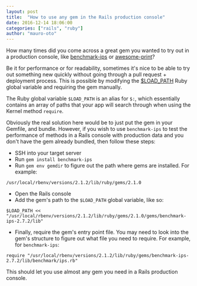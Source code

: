 ```yaml
---
layout: post
title:  "How to use any gem in the Rails production console"
date: 2016-12-14 18:06:00
categories: ["rails", "ruby"]
author: "mauro-oto"
---
```


How many times did you come across a great gem you wanted to try out in
a production console, like [benchmark-ips](https://github.com/evanphx/benchmark-ips)
or [awesome-print](https://github.com/awesome-print/awesome_print)?

Be it for performance or for readability, sometimes it's nice to be able to try
out something new quickly without going through a pull request + deployment
process. This is possible by modifying the [$LOAD_PATH](http://ruby-doc.org/core-2.3.0/doc/globals_rdoc.html)
Ruby global variable and requiring the gem manually.

<!--more-->

The Ruby global variable `$LOAD_PATH` is an alias for `$:`, which essentially
contains an array of paths that your app will search through when using the
Kernel method `require`.

Obviously the real solution here would be to just put the gem in your Gemfile,
and bundle. However, if you wish to use `benchmark-ips` to test the performance
of methods in a Rails console with production data and you don't have the gem
already bundled, then follow these steps:

- SSH into your target server
- Run `gem install benchmark-ips`
- Run `gem env gemdir` to figure out the path where gems are installed. For example:

```
/usr/local/rbenv/versions/2.1.2/lib/ruby/gems/2.1.0
```

- Open the Rails console
- Add the gem's path to the `$LOAD_PATH` global variable, like so:

```
$LOAD_PATH << "/usr/local/rbenv/versions/2.1.2/lib/ruby/gems/2.1.0/gems/benchmark-ips-2.7.2/lib"
```

- Finally, require the gem's entry point file. You may need to look into the
gem's structure to figure out what file you need to require. For example, for
`benchmark-ips`:

```
require "/usr/local/rbenv/versions/2.1.2/lib/ruby/gems/benchmark-ips-2.7.2/lib/benchmark/ips.rb"
```

This should let you use almost any gem you need in a Rails production console.
